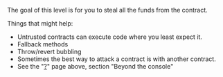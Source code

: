 The goal of this level is for you to steal all the funds from the contract.

  Things that might help:

+ Untrusted contracts can execute code where you least expect it.
+ Fallback methods
+ Throw/revert bubbling
+ Sometimes the best way to attack a contract is with another contract.
+ See the "[?](https://ethernaut.openzeppelin.com/help)" page above, section "Beyond the console"